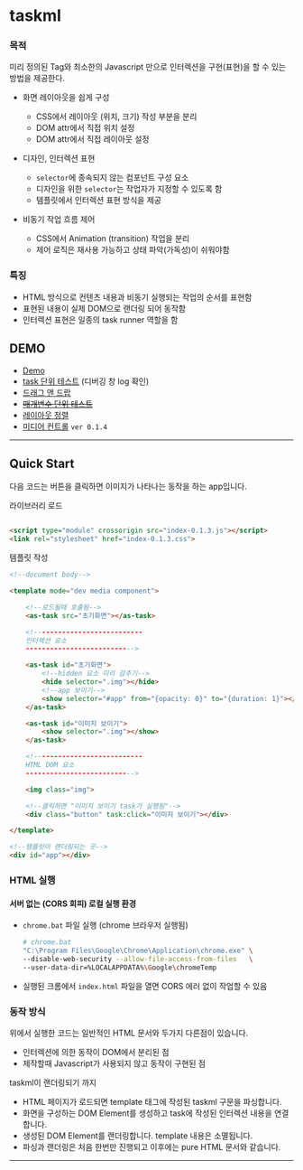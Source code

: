 # taskml

### 목적

미리 정의된 Tag와 최소한의 Javascript 만으로 인터렉션을 구현(표현)을 할 수 있는 방법을 제공한다.

* 화면 레이아웃을 쉽게 구성
    - CSS에서 레이아웃 (위치, 크기) 작성 부분을 분리
    - DOM attr에서 직접 위치 설정
    - DOM attr에서 직접 레이아웃 설정

* 디자인, 인터렉션 표현
    - `selector`에 종속되지 않는 컴포넌트 구성 요소
    - 디자인을 위한 `selector`는 작업자가 지정할 수 있도록 함
    - 템플릿에서 인터렉션 표현 방식을 제공

* 비동기 작업 흐름 제어
    - CSS에서 Animation (transition) 작업을 분리
    - 제어 로직은 재사용 가능하고 상태 파악(가독성)이 쉬워야함

### 특징

* HTML 방식으로 컨텐츠 내용과 비동기 실행되는 작업의 순서를 표현함
* 표현된 내용이 실제 DOM으로 랜더링 되어 동작함
* 인터렉션 표현은 일종의 task runner 역할을 함

## DEMO

* [Demo](../test/sample.html)
* [task 단위 테스트](../test/task.html) (디버깅 창 log 확인)
* [드래그 앤 드랍](./doc/task/드래그앤드랍)
* ~~[매개변수 단위 테스트](../test/args.js)~~
* [레이아웃 정렬](../test/layout.html)
* [미디어 컨트롤](./doc/task/미디어%20컨트롤) `ver 0.1.4`

---------------------

## Quick Start

다음 코드는 버튼을 클릭하면 이미지가 나타나는 동작을 하는 app입니다.

라이브러리 로드

```html

<script type="module" crossorigin src="index-0.1.3.js"></script>
<link rel="stylesheet" href="index-0.1.3.css">
```

템플릿 작성

```html
<!--document body-->

<template mode="dev media component">

    <!--로드될때 호출됨-->
    <as-task src="초기화면"></as-task>

    <!---------------------------
    인터렉션 요소
    --------------------------->

    <as-task id="초기화면">
        <!--hidden 요소 미리 감추기-->
        <hide selector=".img"></hide>
        <!--app 보이기-->
        <show selector="#app" from="{opacity: 0}" to="{duration: 1}"></show>
    </as-task>

    <as-task id="이미지 보이기">
        <show selector=".img"></show>
    </as-task>

    <!---------------------------
    HTML DOM 요소
    --------------------------->

    <img class="img">

    <!--클릭하면 "이미지 보이기 task가 실행됨"-->
    <div class="button" task:click="이미지 보이기"></div>

</template>

<!--템를릿이 랜더링되는 곳-->
<div id="app"></div>
```

### HTML 실행

#### 서버 없는 (CORS 회피) 로컬 실행 환경

* `chrome.bat` 파일 실행 (chrome 브라우저 실행됨)
  ```bash
  # chrome.bat
  "C:\Program Files\Google\Chrome\Application\chrome.exe" \
  --disable-web-security --allow-file-access-from-files   \
  --user-data-dir=%LOCALAPPDATA%\Google\chromeTemp
  ```
* 실행된 크롬에서 `index.html` 파일을 열면 CORS 에러 없이 작업할 수 있음

### 동작 방식

위에서 실행한 코드는 일반적인 HTML 문서와 두가지 다른점이 있습니다.

* 인터렉션에 의한 동작이 DOM에서 분리된 점
* 제작할때 Javascript가 사용되지 않고 동작이 구현된 점

taskml이 랜더링되기 까지

* HTML 페이지가 로드되면 template 태그에 작성된 taskml 구문을 파싱합니다.
* 화면을 구성하는 DOM Element를 생성하고 task에 작성된 인터렉션 내용을 연결합니다.
* 생성된 DOM Element를 랜더링합니다. template 내용은 소멸됩니다.
* 파싱과 랜더링은 처음 한번만 진행되고 이후에는 pure HTML 문서와 같습니다.

---------------------



















































